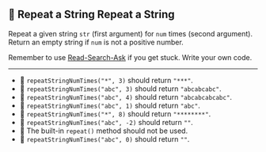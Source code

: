 🚀 Repeat a String Repeat a String
----------------------------------

Repeat a given string `str` (first argument) for `num` times (second argument). Return an empty string if `num` is not a positive number.

Remember to use [Read-Search-Ask](https://www.freecodecamp.org/forum/t/how-to-get-help-when-you-are-stuck-coding/19514) if you get stuck. Write your own code.

* * *

*   🧪 `repeatStringNumTimes("*", 3)` should return `"***"`.
*   🧪 `repeatStringNumTimes("abc", 3)` should return `"abcabcabc"`.
*   🧪 `repeatStringNumTimes("abc", 4)` should return `"abcabcabcabc"`.
*   🧪 `repeatStringNumTimes("abc", 1)` should return `"abc"`.
*   🧪 `repeatStringNumTimes("*", 8)` should return `"********"`.
*   🧪 `repeatStringNumTimes("abc", -2)` should return `""`.
*   🧪 The built-in `repeat()` method should not be used.
*   🧪 `repeatStringNumTimes("abc", 0)` should return `""`.